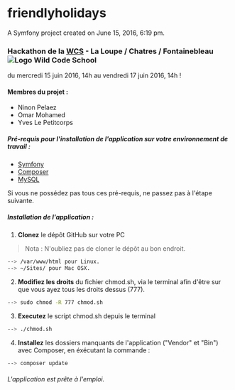 friendlyholidays
================

A Symfony project created on June 15, 2016, 6:19 pm.

### Hackathon de la [WCS](http://www.wildcodeschool.fr) - La Loupe / Chatres / Fontainebleau ![Logo Wild Code School][logo]
du mercredi 15 juin 2016, 14h au vendredi 17 juin 2016, 14h !

#### Membres du projet :

* Ninon Pelaez
* Omar Mohamed
* Yves Le Petitcorps

##### Pré-requis pour l'installation de l'application sur votre environnement de travail :

* [Symfony](https://symfony.com/)
* [Composer](http://symfony.com/doc/current/cookbook/composer.html)
* [MySQL](https://www.mysql.fr/)

Si vous ne possédez pas tous ces pré-requis, ne passez pas à l'étape suivante.

##### Installation de l'application :

1. **Clonez** le dépôt GitHub sur votre PC
> Nota : N'oubliez pas de cloner le dépôt au bon endroit.
```sh
--> /var/www/html pour Linux.
--> ~/Sites/ pour Mac OSX.
```

2. **Modifiez les droits** du fichier chmod.sh, via le terminal afin d'être sur que vous ayez tous les droits dessus (777).
```sh
--> sudo chmod -R 777 chmod.sh
```

3. **Executez** le script chmod.sh depuis le terminal
```sh
--> ./chmod.sh
```

4. **Installez** les dossiers manquants de l'application ("Vendor" et "Bin") avec Composer, en éxécutant la commande :
```sh
--> composer update
```

###### L'application est prête à l'emploi.

[logo]: http://tobook.wildcodeschool.fr/assets/img/logo_wcs.png "Logo Wild Code School"

